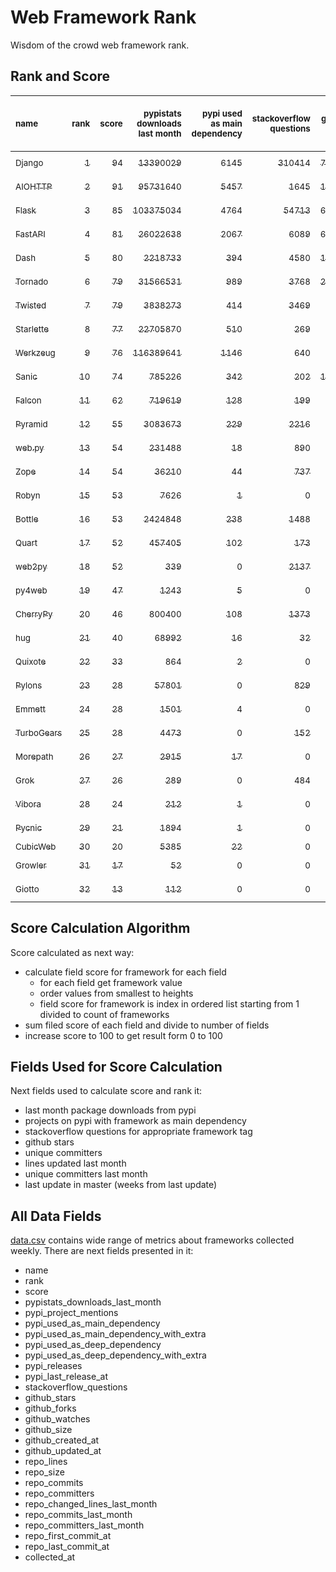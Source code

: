 # Web Framework Rank
Wisdom of the crowd web framework rank.

## Rank and Score
<sub>name</sub> | <sub>rank</sub> | <sub>score</sub> | <sub>pypistats downloads last month</sub> | <sub>pypi used as main dependency</sub> | <sub>stackoverflow questions</sub> | <sub>github stars</sub> | <sub>repo unique committers</sub> | <sub>repo changed lines last month</sub> | <sub>repo unique committers last month</sub> | <sub>repo last commit</sub>
:--- | ---: | ---: | ---: | ---: | ---: | ---: | ---: | ---: | ---: | ---:
[<sub>Django</sub>](https://github.com/django/django "first commit: 2005-07-13") | [<sub>1</sub>](# "  +0 last week") | [<sub>94</sub>](# "  -2 last week") | [<sub>13390029</sub>](# "  #7 in pypistats downloads last month -1.52% last week") | [<sub>6145</sub>](# "  #1 in pypi used as main dependency +0.2% last week") | [<sub>310414</sub>](# "  #1 in stackoverflow questions +0.02% last week") | [<sub>74303</sub>](# "  #1 in github stars +0.16% last week") | [<sub>2987</sub>](# "  #1 in repo unique committers +0.13% last week") | [<sub>3228</sub>](# "▲ #3 in repo changed lines last month -11.27% last week") | [<sub>30</sub>](# "  #1 in repo unique committers last month -9.09% last week") | [<sub>2023-12-01</sub>](# "▼ #5 in repo last commit 1 week ago")
[<sub>AIOHTTP</sub>](https://github.com/aio-libs/aiohttp "first commit: 2013-10-01") | [<sub>2</sub>](# "  +0 last week") | [<sub>91</sub>](# "  +0 last week") | [<sub>95731640</sub>](# "  #3 in pypistats downloads last month +3.15% last week") | [<sub>5457</sub>](# "  #2 in pypi used as main dependency +0.55% last week") | [<sub>1645</sub>](# "  #9 in stackoverflow questions +0.12% last week") | [<sub>14137</sub>](# "  #7 in github stars +0.15% last week") | [<sub>733</sub>](# "  #3 in repo unique committers +0.27% last week") | [<sub>4111</sub>](# "  #2 in repo changed lines last month -24.44% last week") | [<sub>14</sub>](# "  #2 in repo unique committers last month +7.69% last week") | [<sub>2023-12-02</sub>](# "  #1 in repo last commit 1 week ago")
[<sub>Flask</sub>](https://github.com/pallets/flask "first commit: 2010-04-06; uses: Werkzeug") | [<sub>3</sub>](# "  +0 last week") | [<sub>85</sub>](# "  -3 last week") | [<sub>103375034</sub>](# "  #2 in pypistats downloads last month -1.39% last week") | [<sub>4764</sub>](# "  #3 in pypi used as main dependency +0.51% last week") | [<sub>54713</sub>](# "  #2 in stackoverflow questions +0.07% last week") | [<sub>65105</sub>](# "▼ #3 in github stars +0.11% last week") | [<sub>842</sub>](# "  #2 in repo unique committers +0.0% last week") | [<sub>1833</sub>](# "▲ #6 in repo changed lines last month -0.22% last week") | [<sub>3</sub>](# "▼ #9 in repo unique committers last month -25.0% last week") | [<sub>2023-11-15</sub>](# "▼ #17 in repo last commit 3 weeks ago")
[<sub>FastAPI</sub>](https://github.com/tiangolo/fastapi "first commit: 2018-12-05; uses: Starlette") | [<sub>4</sub>](# "  +0 last week") | [<sub>81</sub>](# "  -5 last week") | [<sub>26022638</sub>](# "  #5 in pypistats downloads last month +5.58% last week") | [<sub>2067</sub>](# "  #4 in pypi used as main dependency +1.22% last week") | [<sub>6089</sub>](# "  #3 in stackoverflow questions +0.56% last week") | [<sub>65345</sub>](# "▲ #2 in github stars +0.55% last week") | [<sub>531</sub>](# "  #4 in repo unique committers +0.0% last week") | [<sub>71</sub>](# "▼ #17 in repo changed lines last month -40.34% last week") | [<sub>2</sub>](# "▼ #12 in repo unique committers last month -71.43% last week") | [<sub>2023-11-30</sub>](# "▼ #5 in repo last commit 1 week ago")
[<sub>Dash</sub>](https://github.com/plotly/dash "first commit: 2015-04-10") | [<sub>5</sub>](# "▲ +5 last week") | [<sub>80</sub>](# "▲ +19 last week") | [<sub>2218733</sub>](# "  #11 in pypistats downloads last month +1.5% last week") | [<sub>394</sub>](# "  #9 in pypi used as main dependency +0.0% last week") | [<sub>4580</sub>](# "  #4 in stackoverflow questions -0.11% last week") | [<sub>19714</sub>](# "  #5 in github stars +0.21% last week") | [<sub>172</sub>](# "  #15 in repo unique committers +0.0% last week") | [<sub>6040</sub>](# "▲ #1 in repo changed lines last month +100% last week") | [<sub>5</sub>](# "▲ #5 in repo unique committers last month +100% last week") | [<sub>2023-12-01</sub>](# "▲ #5 in repo last commit 1 week ago")
[<sub>Tornado</sub>](https://github.com/tornadoweb/tornado "first commit: 2009-09-09") | [<sub>6</sub>](# "▼ -1 last week") | [<sub>79</sub>](# "▼ -1 last week") | [<sub>31566531</sub>](# "  #4 in pypistats downloads last month +1.53% last week") | [<sub>989</sub>](# "  #6 in pypi used as main dependency +0.61% last week") | [<sub>3768</sub>](# "  #5 in stackoverflow questions +0.0% last week") | [<sub>21333</sub>](# "  #4 in github stars -0.0% last week") | [<sub>451</sub>](# "  #6 in repo unique committers +0.0% last week") | [<sub>364</sub>](# "▼ #12 in repo changed lines last month -17.27% last week") | [<sub>1</sub>](# "▼ #14 in repo unique committers last month +0.0% last week") | [<sub>2023-11-29</sub>](# "▲ #5 in repo last commit 1 week ago")
[<sub>Twisted</sub>](https://github.com/twisted/twisted "first commit: 2001-07-09") | [<sub>7</sub>](# "▲ +1 last week") | [<sub>79</sub>](# "▲ +4 last week") | [<sub>3838273</sub>](# "  #8 in pypistats downloads last month -0.48% last week") | [<sub>414</sub>](# "  #8 in pypi used as main dependency +0.24% last week") | [<sub>3469</sub>](# "  #6 in stackoverflow questions +0.06% last week") | [<sub>5273</sub>](# "  #15 in github stars +0.19% last week") | [<sub>307</sub>](# "  #9 in repo unique committers +0.0% last week") | [<sub>2742</sub>](# "▼ #4 in repo changed lines last month -24.69% last week") | [<sub>3</sub>](# "▼ #9 in repo unique committers last month -25.0% last week") | [<sub>2023-12-02</sub>](# "▲ #1 in repo last commit 1 week ago")
[<sub>Starlette</sub>](https://github.com/encode/starlette "first commit: 2018-06-25; used by: FastAPI") | [<sub>8</sub>](# "▼ -1 last week") | [<sub>77</sub>](# "▼ +2 last week") | [<sub>22705870</sub>](# "  #6 in pypistats downloads last month +3.55% last week") | [<sub>510</sub>](# "  #7 in pypi used as main dependency +0.79% last week") | [<sub>269</sub>](# "  #17 in stackoverflow questions -0.37% last week") | [<sub>8927</sub>](# "  #9 in github stars +0.28% last week") | [<sub>260</sub>](# "  #11 in repo unique committers +0.39% last week") | [<sub>396</sub>](# "▲ #11 in repo changed lines last month +197.74% last week") | [<sub>9</sub>](# "  #3 in repo unique committers last month +0.0% last week") | [<sub>2023-12-02</sub>](# "▲ #1 in repo last commit 1 week ago")
[<sub>Werkzeug</sub>](https://github.com/pallets/werkzeug "first commit: 2007-05-04; used by: Flask and Quart") | [<sub>9</sub>](# "▼ -3 last week") | [<sub>76</sub>](# "▼ -3 last week") | [<sub>116389641</sub>](# "  #1 in pypistats downloads last month -0.83% last week") | [<sub>1146</sub>](# "  #5 in pypi used as main dependency +0.17% last week") | [<sub>640</sub>](# "  #15 in stackoverflow questions +0.16% last week") | [<sub>6457</sub>](# "  #12 in github stars +0.09% last week") | [<sub>495</sub>](# "  #5 in repo unique committers +0.0% last week") | [<sub>1833</sub>](# "  #6 in repo changed lines last month -0.54% last week") | [<sub>4</sub>](# "▼ #7 in repo unique committers last month -20.0% last week") | [<sub>2023-11-11</sub>](# "▼ #17 in repo last commit 4 weeks ago")
[<sub>Sanic</sub>](https://github.com/sanic-org/sanic "first commit: 2016-05-26") | [<sub>10</sub>](# "▲ +7 last week") | [<sub>74</sub>](# "▲ +19 last week") | [<sub>785226</sub>](# "  #13 in pypistats downloads last month -0.95% last week") | [<sub>342</sub>](# "  #10 in pypi used as main dependency +0.0% last week") | [<sub>202</sub>](# "  #18 in stackoverflow questions +0.5% last week") | [<sub>17466</sub>](# "  #6 in github stars +0.04% last week") | [<sub>372</sub>](# "  #7 in repo unique committers +0.27% last week") | [<sub>1432</sub>](# "▲ #8 in repo changed lines last month +100% last week") | [<sub>6</sub>](# "▲ #4 in repo unique committers last month +100% last week") | [<sub>2023-11-28</sub>](# "▲ #5 in repo last commit 1 week ago")
[<sub>Falcon</sub>](https://github.com/falconry/falcon "first commit: 2012-12-06; used by: hug") | [<sub>11</sub>](# "▼ -2 last week") | [<sub>62</sub>](# "▼ +0 last week") | [<sub>719619</sub>](# "  #14 in pypistats downloads last month +17.33% last week") | [<sub>128</sub>](# "  #13 in pypi used as main dependency +0.0% last week") | [<sub>199</sub>](# "  #19 in stackoverflow questions +0.0% last week") | [<sub>9295</sub>](# "  #8 in github stars -0.01% last week") | [<sub>208</sub>](# "  #13 in repo unique committers +0.0% last week") | [<sub>152</sub>](# "▼ #14 in repo changed lines last month +1.33% last week") | [<sub>1</sub>](# "▼ #14 in repo unique committers last month +0.0% last week") | [<sub>2023-12-01</sub>](# "▲ #5 in repo last commit 1 week ago")
[<sub>Pyramid</sub>](https://github.com/Pylons/pyramid "first commit: 2008-07-04; used by: CubicWeb") | [<sub>12</sub>](# "▲ +2 last week") | [<sub>55</sub>](# "▲ -2 last week") | [<sub>3083673</sub>](# "  #9 in pypistats downloads last month -3.17% last week") | [<sub>229</sub>](# "  #12 in pypi used as main dependency +0.44% last week") | [<sub>2216</sub>](# "  #7 in stackoverflow questions +0.0% last week") | [<sub>3861</sub>](# "  #16 in github stars +0.0% last week") | [<sub>365</sub>](# "  #8 in repo unique committers +0.0% last week") | [<sub>0</sub>](# "▼ #19 in repo changed lines last month +100% last week") | [<sub>0</sub>](# "▼ #19 in repo unique committers last month +100% last week") | [<sub>2023-09-14</sub>](# "▼ #21 in repo last commit 12 weeks ago")
[<sub>web.py</sub>](https://github.com/webpy/webpy "first commit: 1970-01-01") | [<sub>13</sub>](# "▼ -2 last week") | [<sub>54</sub>](# "▼ -5 last week") | [<sub>231488</sub>](# "  #16 in pypistats downloads last month +2.54% last week") | [<sub>18</sub>](# "  #18 in pypi used as main dependency +0.0% last week") | [<sub>890</sub>](# "  #12 in stackoverflow questions +0.0% last week") | [<sub>5850</sub>](# "  #13 in github stars +0.0% last week") | [<sub>95</sub>](# "  #19 in repo unique committers +0.0% last week") | [<sub>108</sub>](# "▼ #16 in repo changed lines last month +0.0% last week") | [<sub>1</sub>](# "▼ #14 in repo unique committers last month +0.0% last week") | [<sub>2023-11-18</sub>](# "▼ #13 in repo last commit 3 weeks ago")
[<sub>Zope</sub>](https://github.com/zopefoundation/Zope "first commit: 1996-06-17") | [<sub>14</sub>](# "▼ -2 last week") | [<sub>54</sub>](# "▼ -4 last week") | [<sub>36210</sub>](# "  #19 in pypistats downloads last month +3.5% last week") | [<sub>44</sub>](# "  #16 in pypi used as main dependency +0.0% last week") | [<sub>737</sub>](# "  #14 in stackoverflow questions +0.0% last week") | [<sub>334</sub>](# "  #25 in github stars +0.0% last week") | [<sub>177</sub>](# "  #14 in repo unique committers +0.0% last week") | [<sub>185</sub>](# "▼ #13 in repo changed lines last month -22.59% last week") | [<sub>3</sub>](# "▲ #9 in repo unique committers last month +0.0% last week") | [<sub>2023-11-24</sub>](# "▼ #13 in repo last commit 2 weeks ago")
[<sub>Robyn</sub>](https://github.com/sansyrox/robyn "first commit: 2021-05-22") | [<sub>15</sub>](# "▼ -2 last week") | [<sub>53</sub>](# "▼ -4 last week") | [<sub>7626</sub>](# "  #20 in pypistats downloads last month -17.92% last week") | [<sub>1</sub>](# "  #24 in pypi used as main dependency +0.0% last week") | [<sub>0</sub>](# "  #23 in stackoverflow questions +100% last week") | [<sub>3117</sub>](# "  #17 in github stars +0.29% last week") | [<sub>59</sub>](# "  #21 in repo unique committers +0.0% last week") | [<sub>1000</sub>](# "▼ #9 in repo changed lines last month -92.11% last week") | [<sub>5</sub>](# "▼ #5 in repo unique committers last month -37.5% last week") | [<sub>2023-12-02</sub>](# "  #1 in repo last commit 1 week ago")
[<sub>Bottle</sub>](https://github.com/bottlepy/bottle "first commit: 2009-06-30") | [<sub>16</sub>](# "▲ +2 last week") | [<sub>53</sub>](# "▲ -1 last week") | [<sub>2424848</sub>](# "  #10 in pypistats downloads last month +2.91% last week") | [<sub>238</sub>](# "  #11 in pypi used as main dependency +0.0% last week") | [<sub>1488</sub>](# "  #10 in stackoverflow questions +0.07% last week") | [<sub>8168</sub>](# "  #10 in github stars +0.21% last week") | [<sub>231</sub>](# "  #12 in repo unique committers +0.0% last week") | [<sub>0</sub>](# "▼ #19 in repo changed lines last month +100% last week") | [<sub>0</sub>](# "▼ #19 in repo unique committers last month +100% last week") | [<sub>2022-09-05</sub>](# "  #25 in repo last commit 65 weeks ago")
[<sub>Quart</sub>](https://github.com/pallets/quart "first commit: 2017-05-14; uses: Werkzeug") | [<sub>17</sub>](# "▼ -2 last week") | [<sub>52</sub>](# "▼ -4 last week") | [<sub>457405</sub>](# "  #15 in pypistats downloads last month -2.98% last week") | [<sub>102</sub>](# "  #15 in pypi used as main dependency +0.99% last week") | [<sub>173</sub>](# "  #20 in stackoverflow questions +0.0% last week") | [<sub>2352</sub>](# "  #18 in github stars +0.64% last week") | [<sub>101</sub>](# "  #18 in repo unique committers +0.0% last week") | [<sub>120</sub>](# "▼ #15 in repo changed lines last month +0.0% last week") | [<sub>1</sub>](# "▼ #14 in repo unique committers last month +0.0% last week") | [<sub>2023-11-19</sub>](# "▼ #13 in repo last commit 2 weeks ago")
[<sub>web2py</sub>](https://github.com/web2py/web2py "first commit: 2011-11-23") | [<sub>18</sub>](# "▼ -2 last week") | [<sub>52</sub>](# "▼ -4 last week") | [<sub>339</sub>](# "▲ #28 in pypistats downloads last month +36.14% last week") | [<sub>0</sub>](# "  #27 in pypi used as main dependency +100% last week") | [<sub>2137</sub>](# "  #8 in stackoverflow questions +0.0% last week") | [<sub>2061</sub>](# "  #19 in github stars +0.0% last week") | [<sub>275</sub>](# "  #10 in repo unique committers +0.0% last week") | [<sub>752</sub>](# "▼ #10 in repo changed lines last month -0.53% last week") | [<sub>2</sub>](# "▼ #12 in repo unique committers last month +0.0% last week") | [<sub>2023-11-20</sub>](# "▼ #13 in repo last commit 2 weeks ago")
[<sub>py4web</sub>](https://github.com/web2py/py4web "first commit: 2019-03-25") | [<sub>19</sub>](# "  +0 last week") | [<sub>47</sub>](# "  -2 last week") | [<sub>1243</sub>](# "▼ #26 in pypistats downloads last month -19.65% last week") | [<sub>5</sub>](# "  #21 in pypi used as main dependency +0.0% last week") | [<sub>0</sub>](# "  #23 in stackoverflow questions +100% last week") | [<sub>212</sub>](# "  #27 in github stars +0.0% last week") | [<sub>72</sub>](# "  #20 in repo unique committers +0.0% last week") | [<sub>2153</sub>](# "  #5 in repo changed lines last month -23.35% last week") | [<sub>4</sub>](# "▼ #7 in repo unique committers last month -20.0% last week") | [<sub>2023-11-27</sub>](# "▼ #5 in repo last commit 1 week ago")
[<sub>CherryPy</sub>](https://github.com/cherrypy/cherrypy "first commit: 2004-11-20") | [<sub>20</sub>](# "  +0 last week") | [<sub>46</sub>](# "  -1 last week") | [<sub>800400</sub>](# "  #12 in pypistats downloads last month +0.03% last week") | [<sub>108</sub>](# "  #14 in pypi used as main dependency +0.0% last week") | [<sub>1373</sub>](# "  #11 in stackoverflow questions +0.0% last week") | [<sub>1726</sub>](# "  #20 in github stars +0.06% last week") | [<sub>148</sub>](# "  #16 in repo unique committers +0.0% last week") | [<sub>0</sub>](# "▼ #19 in repo changed lines last month +100% last week") | [<sub>0</sub>](# "▼ #19 in repo unique committers last month +100% last week") | [<sub>2023-08-04</sub>](# "  #22 in repo last commit 18 weeks ago")
[<sub>hug</sub>](https://github.com/hugapi/hug "first commit: 2015-07-17; uses: Falcon") | [<sub>21</sub>](# "  +0 last week") | [<sub>40</sub>](# "  -1 last week") | [<sub>68992</sub>](# "  #17 in pypistats downloads last month -2.9% last week") | [<sub>16</sub>](# "  #20 in pypi used as main dependency +0.0% last week") | [<sub>32</sub>](# "  #22 in stackoverflow questions +0.0% last week") | [<sub>6742</sub>](# "  #11 in github stars +0.03% last week") | [<sub>125</sub>](# "  #17 in repo unique committers +0.0% last week") | [<sub>0</sub>](# "▼ #19 in repo changed lines last month +100% last week") | [<sub>0</sub>](# "▼ #19 in repo unique committers last month +100% last week") | [<sub>2023-06-30</sub>](# "  #23 in repo last commit 23 weeks ago")
[<sub>Quixote</sub>](https://github.com/nascheme/quixote "first commit: 2006-03-16") | [<sub>22</sub>](# "▲ +6 last week") | [<sub>33</sub>](# "▲ +10 last week") | [<sub>864</sub>](# "  #27 in pypistats downloads last month +3.72% last week") | [<sub>2</sub>](# "  #23 in pypi used as main dependency +0.0% last week") | [<sub>0</sub>](# "  #23 in stackoverflow questions +100% last week") | [<sub>82</sub>](# "  #29 in github stars +0.0% last week") | [<sub>6</sub>](# "  #29 in repo unique committers +0.0% last week") | [<sub>21</sub>](# "▼ #18 in repo changed lines last month +100% last week") | [<sub>1</sub>](# "▲ #14 in repo unique committers last month +100% last week") | [<sub>2023-12-01</sub>](# "▲ #5 in repo last commit 1 week ago")
[<sub>Pylons</sub>](https://github.com/Pylons/pylons "first commit: 2006-02-18") | [<sub>23</sub>](# "  +0 last week") | [<sub>28</sub>](# "  -1 last week") | [<sub>57801</sub>](# "  #18 in pypistats downloads last month +2.18% last week") | [<sub>0</sub>](# "  #27 in pypi used as main dependency +100% last week") | [<sub>829</sub>](# "  #13 in stackoverflow questions +0.0% last week") | [<sub>229</sub>](# "  #26 in github stars +0.0% last week") | [<sub>36</sub>](# "  #24 in repo unique committers +0.0% last week") | [<sub>0</sub>](# "▼ #19 in repo changed lines last month +100% last week") | [<sub>0</sub>](# "▼ #19 in repo unique committers last month +100% last week") | [<sub>2018-01-12</sub>](# "  #30 in repo last commit 308 weeks ago")
[<sub>Emmett</sub>](https://github.com/emmett-framework/emmett "first commit: 2014-10-22") | [<sub>24</sub>](# "▼ -2 last week") | [<sub>28</sub>](# "▼ -1 last week") | [<sub>1501</sub>](# "▲ #25 in pypistats downloads last month +3.37% last week") | [<sub>4</sub>](# "  #22 in pypi used as main dependency +0.0% last week") | [<sub>0</sub>](# "  #23 in stackoverflow questions +100% last week") | [<sub>892</sub>](# "  #21 in github stars +0.11% last week") | [<sub>25</sub>](# "  #27 in repo unique committers +0.0% last week") | [<sub>0</sub>](# "▼ #19 in repo changed lines last month +100% last week") | [<sub>0</sub>](# "▼ #19 in repo unique committers last month +100% last week") | [<sub>2023-10-18</sub>](# "▼ #19 in repo last commit 7 weeks ago")
[<sub>TurboGears</sub>](https://github.com/TurboGears/tg2 "first commit: 2007-06-27") | [<sub>25</sub>](# "▼ -1 last week") | [<sub>28</sub>](# "▼ -1 last week") | [<sub>4473</sub>](# "  #22 in pypistats downloads last month -7.37% last week") | [<sub>0</sub>](# "  #27 in pypi used as main dependency +100% last week") | [<sub>152</sub>](# "  #21 in stackoverflow questions +0.0% last week") | [<sub>793</sub>](# "  #22 in github stars +0.13% last week") | [<sub>37</sub>](# "  #23 in repo unique committers +0.0% last week") | [<sub>0</sub>](# "▼ #19 in repo changed lines last month +100% last week") | [<sub>0</sub>](# "▼ #19 in repo unique committers last month +100% last week") | [<sub>2023-05-30</sub>](# "  #24 in repo last commit 27 weeks ago")
[<sub>Morepath</sub>](https://github.com/morepath/morepath "first commit: 2013-07-17") | [<sub>26</sub>](# "▼ -1 last week") | [<sub>27</sub>](# "▼ -1 last week") | [<sub>2915</sub>](# "  #23 in pypistats downloads last month +11.64% last week") | [<sub>17</sub>](# "  #19 in pypi used as main dependency +0.0% last week") | [<sub>0</sub>](# "  #23 in stackoverflow questions +100% last week") | [<sub>396</sub>](# "  #24 in github stars +0.25% last week") | [<sub>28</sub>](# "  #25 in repo unique committers +0.0% last week") | [<sub>0</sub>](# "▼ #19 in repo changed lines last month +100% last week") | [<sub>0</sub>](# "▼ #19 in repo unique committers last month +100% last week") | [<sub>2022-05-29</sub>](# "  #26 in repo last commit 79 weeks ago")
[<sub>Grok</sub>](https://github.com/zopefoundation/grok "first commit: 2006-10-14") | [<sub>27</sub>](# "▼ -1 last week") | [<sub>26</sub>](# "▼ -2 last week") | [<sub>289</sub>](# "▼ #29 in pypistats downloads last month +9.47% last week") | [<sub>0</sub>](# "  #27 in pypi used as main dependency +100% last week") | [<sub>484</sub>](# "  #16 in stackoverflow questions +0.0% last week") | [<sub>22</sub>](# "  #31 in github stars +0.0% last week") | [<sub>42</sub>](# "  #22 in repo unique committers +0.0% last week") | [<sub>0</sub>](# "▼ #19 in repo changed lines last month +100% last week") | [<sub>0</sub>](# "▼ #19 in repo unique committers last month +100% last week") | [<sub>2023-09-22</sub>](# "▼ #20 in repo last commit 11 weeks ago")
[<sub>Vibora</sub>](https://github.com/vibora-io/vibora "first commit: 2018-06-13") | [<sub>28</sub>](# "▼ -1 last week") | [<sub>24</sub>](# "▼ -1 last week") | [<sub>212</sub>](# "  #30 in pypistats downloads last month +20.45% last week") | [<sub>1</sub>](# "  #24 in pypi used as main dependency +0.0% last week") | [<sub>0</sub>](# "  #23 in stackoverflow questions +100% last week") | [<sub>5705</sub>](# "  #14 in github stars +0.0% last week") | [<sub>27</sub>](# "  #26 in repo unique committers +0.0% last week") | [<sub>0</sub>](# "▼ #19 in repo changed lines last month +100% last week") | [<sub>0</sub>](# "▼ #19 in repo unique committers last month +100% last week") | [<sub>2019-02-11</sub>](# "  #29 in repo last commit 251 weeks ago")
[<sub>Pycnic</sub>](https://github.com/nullism/pycnic "first commit: 2015-11-04") | [<sub>29</sub>](# "  +0 last week") | [<sub>21</sub>](# "  -1 last week") | [<sub>1894</sub>](# "  #24 in pypistats downloads last month +5.4% last week") | [<sub>1</sub>](# "  #24 in pypi used as main dependency +0.0% last week") | [<sub>0</sub>](# "  #23 in stackoverflow questions +100% last week") | [<sub>159</sub>](# "  #28 in github stars +0.0% last week") | [<sub>11</sub>](# "  #28 in repo unique committers +0.0% last week") | [<sub>0</sub>](# "▼ #19 in repo changed lines last month +100% last week") | [<sub>0</sub>](# "▼ #19 in repo unique committers last month +100% last week") | [<sub>2022-04-05</sub>](# "  #27 in repo last commit 87 weeks ago")
[<sub>CubicWeb</sub>](https://forge.extranet.logilab.fr/cubicweb/cubicweb "uses: Pyramid") | [<sub>30</sub>](# "  +0 last week") | [<sub>20</sub>](# "  -1 last week") | [<sub>5385</sub>](# "  #21 in pypistats downloads last month -1.75% last week") | [<sub>22</sub>](# "  #17 in pypi used as main dependency +0.0% last week") | [<sub>0</sub>](# "  #23 in stackoverflow questions +100% last week") | [<sub>0</sub>](# "  #32 in github stars +100% last week") | [<sub>0</sub>](# "  #32 in repo unique committers +100% last week") | [<sub>0</sub>](# "▼ #19 in repo changed lines last month +100% last week") | [<sub>0</sub>](# "▼ #19 in repo unique committers last month +100% last week") | [<sub></sub>](# "  #31 in repo last commit")
[<sub>Growler</sub>](https://github.com/pyGrowler/Growler "first commit: 2014-08-17") | [<sub>31</sub>](# "  +0 last week") | [<sub>17</sub>](# "  -1 last week") | [<sub>52</sub>](# "  #32 in pypistats downloads last month +36.84% last week") | [<sub>0</sub>](# "  #27 in pypi used as main dependency +100% last week") | [<sub>0</sub>](# "  #23 in stackoverflow questions +100% last week") | [<sub>687</sub>](# "  #23 in github stars +0.0% last week") | [<sub>6</sub>](# "  #29 in repo unique committers +0.0% last week") | [<sub>0</sub>](# "▼ #19 in repo changed lines last month +100% last week") | [<sub>0</sub>](# "▼ #19 in repo unique committers last month +100% last week") | [<sub>2020-03-08</sub>](# "  #28 in repo last commit 195 weeks ago")
[<sub>Giotto</sub>](https://github.com/priestc/giotto "first commit: 2012-02-26") | [<sub>32</sub>](# "  +0 last week") | [<sub>13</sub>](# "  -1 last week") | [<sub>112</sub>](# "  #31 in pypistats downloads last month +3.7% last week") | [<sub>0</sub>](# "  #27 in pypi used as main dependency +100% last week") | [<sub>0</sub>](# "  #23 in stackoverflow questions +100% last week") | [<sub>58</sub>](# "  #30 in github stars +0.0% last week") | [<sub>3</sub>](# "  #31 in repo unique committers +0.0% last week") | [<sub>0</sub>](# "▼ #19 in repo changed lines last month +100% last week") | [<sub>0</sub>](# "▼ #19 in repo unique committers last month +100% last week") | [<sub>2013-10-07</sub>](# "  #31 in repo last commit 530 weeks ago")

## Score Calculation Algorithm
Score calculated as next way:
- calculate field score for framework for each field
  - for each field get framework value
  - order values from smallest to heights
  - field score for framework is index in ordered list starting from 1 divided to count of frameworks
- sum filed score of each field and divide to number of fields
- increase score to 100 to get result form 0 to 100

## Fields Used for Score Calculation
Next fields used to calculate score and rank it:
- last month package downloads from pypi
- projects on pypi with framework as main dependency
- stackoverflow questions for appropriate framework tag
- github stars
- unique committers
- lines updated last month
- unique committers last month
- last update in master (weeks from last update)

## All Data Fields
[data.csv](data.csv) contains wide range of metrics about frameworks collected weekly.
There are next fields presented in it: 

- name
- rank
- score
- pypistats_downloads_last_month
- pypi_project_mentions
- pypi_used_as_main_dependency
- pypi_used_as_main_dependency_with_extra
- pypi_used_as_deep_dependency
- pypi_used_as_deep_dependency_with_extra
- pypi_releases
- pypi_last_release_at
- stackoverflow_questions
- github_stars
- github_forks
- github_watches
- github_size
- github_created_at
- github_updated_at
- repo_lines
- repo_size
- repo_commits
- repo_committers
- repo_changed_lines_last_month
- repo_commits_last_month
- repo_committers_last_month
- repo_first_commit_at
- repo_last_commit_at
- collected_at
